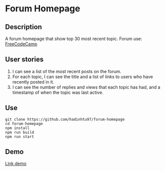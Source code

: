# Forum Homepage

## Description
A forum homepage that show top 30 most recent topic.
Forum use: [FreeCodeCamp](https://forum.freecodecamp.org/)

## User stories
1. I can see a list of the most recent posts on the forum.
2. For each topic, I can see the title and a list of links to users who have recently posted in it.
3. I can see the number of replies and views that each topic has had, and a timestamp of when the topic was last active.

## Use
```
git clone https://github.com/hadinhtu97/forum-homepage
cd forum-homepage
npm install
npm run build
npm run start
```

## Demo 
[Link demo](https://forum-homepage.hadinhtu97.repl.co/)